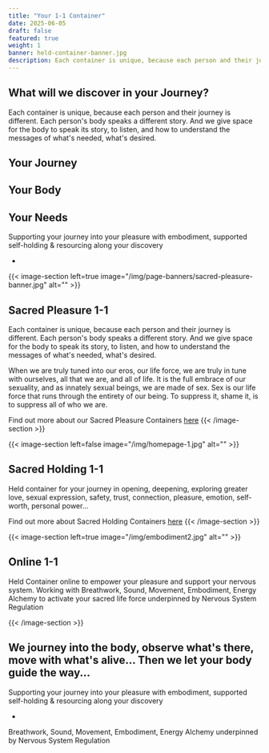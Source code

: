 ```yaml
---
title: "Your 1-1 Container"
date: 2025-06-05
draft: false
featured: true
weight: 1
banner: held-container-banner.jpg
description: Each container is unique, because each person and their journey is different. Each person's body speaks a different story. And we give space for the body to speak its story, to listen, and how to understand the messages of what's needed, what's desired. 
---
```


## What will we discover in your Journey?

Each container is unique, because each person and their journey is different. Each person's body speaks a different story. And we give space for the body to speak its story, to listen, and how to understand the messages of what's needed, what's desired. 

## Your Journey
## Your Body
## Your Needs

Supporting your journey into your pleasure with embodiment, supported self-holding & resourcing along your discovery

-



{{< image-section left=true image="/img/page-banners/sacred-pleasure-banner.jpg" alt="" >}}
## Sacred Pleasure 1-1

Each container is unique, because each person and their journey is different. Each person's body speaks a different story. And we give space for the body to speak its story, to listen, and how to understand the messages of what's needed, what's desired. 


When we are truly tuned into our eros, our life force, we are truly in tune with ourselves, all that we are, and all of life. It is the full embrace of our sexuality, and as innately sexual beings, we are made of sex. Sex is our life force that runs through the entirety of our being. To suppress it, shame it, is to suppress all of who we are.

Find out more about our Sacred Pleasure Containers [here](https://somarosa.co.uk/offerings/sacred-holding/ "")
{{< /image-section >}}

{{< image-section left=false image="/img/homepage-1.jpg" alt="" >}}
## Sacred Holding 1-1
Held container for your journey in opening, deepening, exploring greater love, sexual expression, safety, trust, connection, pleasure, emotion, self-worth, personal power...

Find out more about Sacred Holding Containers [here](https://somarosa.co.uk/offerings/sacred-holding/ "")
{{< /image-section >}}

{{< image-section left=true image="/img/embodiment2.jpg" alt="" >}}
## Online 1-1

Held Container online to empower your pleasure and support your nervous system. Working with Breathwork, Sound, Movement, Embodiment, Energy Alchemy to activate your sacred life force underpinned by Nervous System Regulation

{{< /image-section >}}

## We journey into the body, observe what's there, move with what's alive... Then we let your body guide the way...

Supporting your journey into your pleasure with embodiment, supported self-holding & resourcing along your discovery

-

Breathwork, Sound, Movement, Embodiment, Energy Alchemy underpinned by Nervous System Regulation
